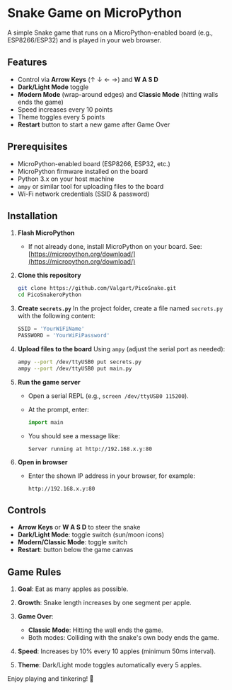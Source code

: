 # Snake Game on MicroPython

A simple Snake game that runs on a MicroPython-enabled board (e.g., ESP8266/ESP32) and is played in your web browser.

## Features

* Control via **Arrow Keys** (↑ ↓ ← →) and **W A S D**
* **Dark/Light Mode** toggle
* **Modern Mode** (wrap-around edges) and **Classic Mode** (hitting walls ends the game)
* Speed increases every 10 points
* Theme toggles every 5 points
* **Restart** button to start a new game after Game Over

## Prerequisites

* MicroPython-enabled board (ESP8266, ESP32, etc.)
* MicroPython firmware installed on the board
* Python 3.x on your host machine
* `ampy` or similar tool for uploading files to the board
* Wi-Fi network credentials (SSID & password)

## Installation

1. **Flash MicroPython**

   * If not already done, install MicroPython on your board. See: [https://micropython.org/download/](https://micropython.org/download/)

2. **Clone this repository**

   ```bash
   git clone https://github.com/Valgart/PicoSnake.git
   cd PicoSnakeroPython
   ```

3. **Create `secrets.py`**
   In the project folder, create a file named `secrets.py` with the following content:

   ```python
   SSID = 'YourWiFiName'
   PASSWORD = 'YourWiFiPassword'
   ```

4. **Upload files to the board**
   Using `ampy` (adjust the serial port as needed):

   ```bash
   ampy --port /dev/ttyUSB0 put secrets.py
   ampy --port /dev/ttyUSB0 put main.py
   ```

5. **Run the game server**

   * Open a serial REPL (e.g., `screen /dev/ttyUSB0 115200`).
   * At the prompt, enter:

     ```python
     import main
     ```
   * You should see a message like:

     ```text
     Server running at http://192.168.x.y:80
     ```

6. **Open in browser**

   * Enter the shown IP address in your browser, for example:

     ```url
     http://192.168.x.y:80
     ```

## Controls

* **Arrow Keys** or **W A S D** to steer the snake
* **Dark/Light Mode**: toggle switch (sun/moon icons)
* **Modern/Classic Mode**: toggle switch
* **Restart**: button below the game canvas

## Game Rules

1. **Goal**: Eat as many apples as possible.
2. **Growth**: Snake length increases by one segment per apple.
3. **Game Over**:

   * **Classic Mode**: Hitting the wall ends the game.
   * Both modes: Colliding with the snake's own body ends the game.
4. **Speed**: Increases by 10% every 10 apples (minimum 50ms interval).
5. **Theme**: Dark/Light mode toggles automatically every 5 apples.


Enjoy playing and tinkering! 🚀

